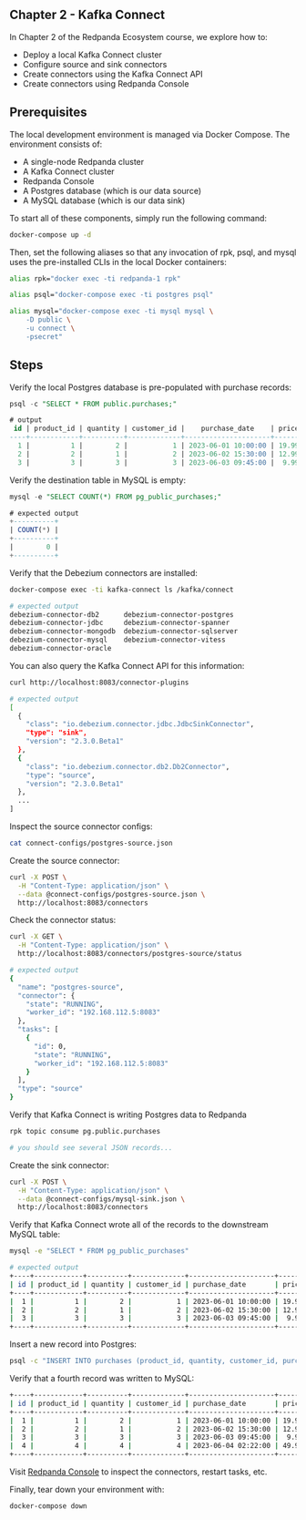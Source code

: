 ## Chapter 2 - Kafka Connect
In Chapter 2 of the Redpanda Ecosystem course, we explore how to:

- Deploy a local Kafka Connect cluster
- Configure source and sink connectors
- Create connectors using the Kafka Connect API
- Create connectors using Redpanda Console

## Prerequisites
The local development environment is managed via Docker Compose. The environment consists of:

- A single-node Redpanda cluster
- A Kafka Connect cluster
- Redpanda Console
- A Postgres database (which is our data source)
- A MySQL database (which is our data sink)

To start all of these components, simply run the following command:

```sh
docker-compose up -d
```

Then, set the following aliases so that any invocation of rpk, psql, and mysql uses the pre-installed CLIs in the local Docker containers:

```sh
alias rpk="docker exec -ti redpanda-1 rpk"

alias psql="docker-compose exec -ti postgres psql"

alias mysql="docker-compose exec -ti mysql mysql \
    -D public \
    -u connect \
    -psecret"
```

## Steps

Verify the local Postgres database is pre-populated with purchase records:

```sql
psql -c "SELECT * FROM public.purchases;"

# output
 id | product_id | quantity | customer_id |    purchase_date    | price | currency
----+------------+----------+-------------+---------------------+-------+----------
  1 |          1 |        2 |           1 | 2023-06-01 10:00:00 | 19.99 | USD
  2 |          2 |        1 |           2 | 2023-06-02 15:30:00 | 12.99 | USD
  3 |          3 |        3 |           3 | 2023-06-03 09:45:00 |  9.99 | US
```

Verify the destination table in MySQL is empty:

```sql
mysql -e "SELECT COUNT(*) FROM pg_public_purchases;"

# expected output
+----------+
| COUNT(*) |
+----------+
|        0 |
+----------+
```

Verify that the Debezium connectors are installed:

```sh
docker-compose exec -ti kafka-connect ls /kafka/connect

# expected output
debezium-connector-db2	    debezium-connector-postgres
debezium-connector-jdbc     debezium-connector-spanner
debezium-connector-mongodb  debezium-connector-sqlserver
debezium-connector-mysql    debezium-connector-vitess
debezium-connector-oracle
```

You can also query the Kafka Connect API for this information:

```sh
curl http://localhost:8083/connector-plugins

# expected output
[
  {
    "class": "io.debezium.connector.jdbc.JdbcSinkConnector",
    "type": "sink",
    "version": "2.3.0.Beta1"
  },
  {
    "class": "io.debezium.connector.db2.Db2Connector",
    "type": "source",
    "version": "2.3.0.Beta1"
  },
  ...
]
```

Inspect the source connector configs:

```sh
cat connect-configs/postgres-source.json
```

Create the source connector:

```sh
curl -X POST \
  -H "Content-Type: application/json" \
  --data @connect-configs/postgres-source.json \
  http://localhost:8083/connectors
```

Check the connector status:

```sh
curl -X GET \
  -H "Content-Type: application/json" \
  http://localhost:8083/connectors/postgres-source/status

# expected output
{
  "name": "postgres-source",
  "connector": {
    "state": "RUNNING",
    "worker_id": "192.168.112.5:8083"
  },
  "tasks": [
    {
      "id": 0,
      "state": "RUNNING",
      "worker_id": "192.168.112.5:8083"
    }
  ],
  "type": "source"
}
```

Verify that Kafka Connect is writing Postgres data to Redpanda

```sh
rpk topic consume pg.public.purchases

# you should see several JSON records...
```

Create the sink connector:

```sh
curl -X POST \
  -H "Content-Type: application/json" \
  --data @connect-configs/mysql-sink.json \
  http://localhost:8083/connectors
```

Verify that Kafka Connect wrote all of the records to the downstream MySQL table:

```sh
mysql -e "SELECT * FROM pg_public_purchases"

# expected output
+----+------------+----------+-------------+---------------------+-------+----------+
| id | product_id | quantity | customer_id | purchase_date       | price | currency |
+----+------------+----------+-------------+---------------------+-------+----------+
|  1 |          1 |        2 |           1 | 2023-06-01 10:00:00 | 19.99 | USD      |
|  2 |          2 |        1 |           2 | 2023-06-02 15:30:00 | 12.99 | USD      |
|  3 |          3 |        3 |           3 | 2023-06-03 09:45:00 |  9.99 | USD      |
+----+------------+----------+-------------+---------------------+-------+----------+
```

Insert a new record into Postgres:

```sh
psql -c "INSERT INTO purchases (product_id, quantity, customer_id, purchase_date, price, currency) VALUES (4, 4, 4, '2023-06-04 02:22:00', 49.99, 'USD');"
```

Verify that a fourth record was written to MySQL:

```sh
+----+------------+----------+-------------+---------------------+-------+----------+
| id | product_id | quantity | customer_id | purchase_date       | price | currency |
+----+------------+----------+-------------+---------------------+-------+----------+
|  1 |          1 |        2 |           1 | 2023-06-01 10:00:00 | 19.99 | USD      |
|  2 |          2 |        1 |           2 | 2023-06-02 15:30:00 | 12.99 | USD      |
|  3 |          3 |        3 |           3 | 2023-06-03 09:45:00 |  9.99 | USD      |
|  4 |          4 |        4 |           4 | 2023-06-04 02:22:00 | 49.99 | USD      |
+----+------------+----------+-------------+---------------------+-------+----------+
```

Visit [Redpanda Console](http://localhost:8080/connect-clusters/demo) to inspect the connectors, restart tasks, etc.

Finally, tear down your environment with:

```sh
docker-compose down
```

